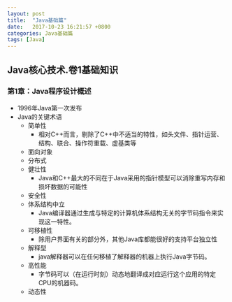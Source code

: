 ```yaml
---
layout: post
title:  "Java基础篇"
date:   2017-10-23 16:21:57 +0800
categories: Java基础篇
tags: [Java]
---
```


## Java核心技术.卷1基础知识

### 第1章：Java程序设计概述

- 1996年Java第一次发布
- Java的关键术语
	- 简单性
		- 相对C++而言，剔除了C++中不适当的特性，如头文件、指针运营、结构、联合、操作符重载、虚基类等
	- 面向对象
	- 分布式
	- 健壮性
		- Java和C++最大的不同在于Java采用的指针模型可以消除重写内存和损坏数据的可能性	
	- 安全性
  	- 体系结构中立
  		- Java编译器通过生成与特定的计算机体系结构无关的字节码指令来实现这一特性。
	- 可移植性
		- 除用户界面有关的部分外，其他Java库都能很好的支持平台独立性
	- 解释型
		- java解释器可以在任何移植了解释器的机器上执行Java字节码。
	- 高性能
		- 字节码可以（在运行时刻）动态地翻译成对应运行这个应用的特定CPU的机器码。
	- 动态性 


